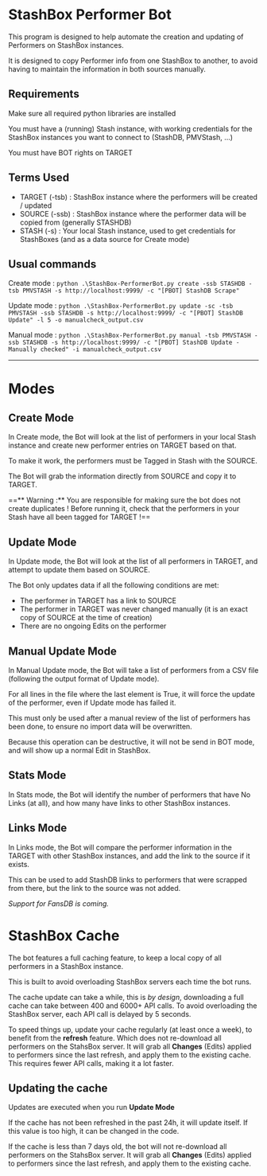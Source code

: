 # StashBox Performer Bot
This program is designed to help automate the creation and updating of Performers on StashBox instances.

It is designed to copy Performer info from one StashBox to another, to avoid having to maintain the information in both sources manually.

## Requirements
Make sure all required python libraries are installed

You must have a (running) Stash instance, with working credentials for the StashBox instances you want to connect to (StashDB, PMVStash, ...)

You must have BOT rights on TARGET

## Terms Used
- TARGET (-tsb) : StashBox instance where the performers will be created / updated
- SOURCE (-ssb) : StashBox instance where the performer data will be copied from (generally STASHDB)
- STASH (-s) : Your local Stash instance, used to get credentials for StashBoxes (and as a data source for Create mode)

## Usual commands

Create mode : `python .\StashBox-PerformerBot.py create -ssb STASHDB -tsb PMVSTASH -s http://localhost:9999/ -c "[PBOT] StashDB Scrape"`

Update mode : `python .\StashBox-PerformerBot.py update -sc -tsb PMVSTASH -ssb STASHDB -s http://localhost:9999/ -c "[PBOT] StashDB Update" -l 5 -o manualcheck_output.csv`

Manual mode : `python .\StashBox-PerformerBot.py manual -tsb PMVSTASH -ssb STASHDB -s http://localhost:9999/ -c "[PBOT] StashDB Update - Manually checked" -i manualcheck_output.csv`

---

# Modes
## Create Mode
In Create mode, the Bot will look at the list of performers in your local Stash instance and create new performer entries on TARGET based on that.

To make it work, the performers must be Tagged in Stash with the SOURCE.

The Bot will grab the information directly from SOURCE and copy it to TARGET.

==** Warning :** You are responsible for making sure the bot does not create duplicates ! Before running it, check that the performers in your Stash have all been tagged for TARGET !==

## Update Mode
In Update mode, the Bot will look at the list of all performers in TARGET, and attempt to update them based on SOURCE.

The Bot only updates data if all the following conditions are met:
- The performer in TARGET has a link to SOURCE
- The performer in TARGET was never changed manually (it is an exact copy of SOURCE at the time of creation)
- There are no ongoing Edits on the performer

## Manual Update Mode
In Manual Update mode, the Bot will take a list of performers from a CSV file (following the output format of Update mode).

For all lines in the file where the last element is True, it will force the update of the performer, even if Update mode has failed it.

This must only be used after a manual review of the list of performers has been done, to ensure no import data will be overwritten.

Because this operation can be destructive, it will not be send in BOT mode, and will show up a normal Edit in StashBox.


## Stats Mode
In Stats mode, the Bot will identify the number of performers that have No Links (at all), and how many have links to other StashBox instances.

## Links Mode
In Links mode, the Bot will compare the performer information in the TARGET with other StashBox instances, and add the link to the source if it exists.

This can be used to add StashDB links to performers that were scrapped from there, but the link to the source was not added.

*Support for FansDB is coming.*

# StashBox Cache
The bot features a full caching feature, to keep a local copy of all performers in a StashBox instance.

This is built to avoid overloading StashBox servers each time the bot runs.

The cache update can take a while, this is *by design*, downloading a full cache can take between 400 and 6000+ API calls. To avoid overloading the StashBox server, each API call is delayed by 5 seconds.

To speed things up, update your cache regularly (at least once a week), to benefit from the **refresh** feature. Which does not re-download all performers on the StahsBox server. It will grab all **Changes** (Edits) applied to performers since the last refresh, and apply them to the existing cache. This requires fewer API calls, making it a lot faster.

## Updating the cache
Updates are executed when you run **Update Mode**

If the cache has not been refreshed in the past 24h, it will update itself. If this value is too high, it can be changed in the code.

If the cache is less than 7 days old, the bot will not re-download all performers on the StahsBox server. It will grab all **Changes** (Edits) applied to performers since the last refresh, and apply them to the existing cache.